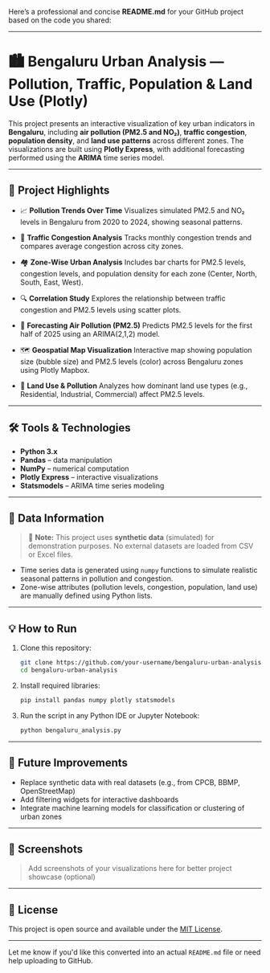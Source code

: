 Here’s a professional and concise **README.md** for your GitHub project based on the code you shared:

---

# 🏙️ Bengaluru Urban Analysis — Pollution, Traffic, Population & Land Use (Plotly)

This project presents an interactive visualization of key urban indicators in **Bengaluru**, including **air pollution (PM2.5 and NO₂)**, **traffic congestion**, **population density**, and **land use patterns** across different zones. The visualizations are built using **Plotly Express**, with additional forecasting performed using the **ARIMA** time series model.

---

## 📌 Project Highlights

* 📈 **Pollution Trends Over Time**
  Visualizes simulated PM2.5 and NO₂ levels in Bengaluru from 2020 to 2024, showing seasonal patterns.

* 🚦 **Traffic Congestion Analysis**
  Tracks monthly congestion trends and compares average congestion across city zones.

* 🏘️ **Zone-Wise Urban Analysis**
  Includes bar charts for PM2.5 levels, congestion levels, and population density for each zone (Center, North, South, East, West).

* 🔍 **Correlation Study**
  Explores the relationship between traffic congestion and PM2.5 levels using scatter plots.

* 🔮 **Forecasting Air Pollution (PM2.5)**
  Predicts PM2.5 levels for the first half of 2025 using an ARIMA(2,1,2) model.

* 🗺️ **Geospatial Map Visualization**
  Interactive map showing population size (bubble size) and PM2.5 levels (color) across Bengaluru zones using Plotly Mapbox.

* 🧱 **Land Use & Pollution**
  Analyzes how dominant land use types (e.g., Residential, Industrial, Commercial) affect PM2.5 levels.

---

## 🛠️ Tools & Technologies

* **Python 3.x**
* **Pandas** – data manipulation
* **NumPy** – numerical computation
* **Plotly Express** – interactive visualizations
* **Statsmodels** – ARIMA time series modeling

---

## 📂 Data Information

> 📌 **Note:** This project uses **synthetic data** (simulated) for demonstration purposes. No external datasets are loaded from CSV or Excel files.

* Time series data is generated using `numpy` functions to simulate realistic seasonal patterns in pollution and congestion.
* Zone-wise attributes (pollution levels, congestion, population, land use) are manually defined using Python lists.

---

## 💡 How to Run

1. Clone this repository:

   ```bash
   git clone https://github.com/your-username/bengaluru-urban-analysis.git
   cd bengaluru-urban-analysis
   ```

2. Install required libraries:

   ```bash
   pip install pandas numpy plotly statsmodels
   ```

3. Run the script in any Python IDE or Jupyter Notebook:

   ```bash
   python bengaluru_analysis.py
   ```

---

## 📌 Future Improvements

* Replace synthetic data with real datasets (e.g., from CPCB, BBMP, OpenStreetMap)
* Add filtering widgets for interactive dashboards
* Integrate machine learning models for classification or clustering of urban zones

---

## 📸 Screenshots

> Add screenshots of your visualizations here for better project showcase (optional)

---

## 📄 License

This project is open source and available under the [MIT License](LICENSE).

---

Let me know if you'd like this converted into an actual `README.md` file or need help uploading to GitHub.
